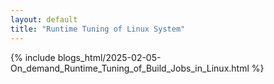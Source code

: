 ```yaml
---
layout: default
title: "Runtime Tuning of Linux System"
---
```


{% include blogs_html/2025-02-05-On_demand_Runtime_Tuning_of_Build_Jobs_in_Linux.html %}
